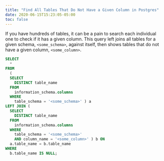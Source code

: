 ```yaml
---
title: "Find All Tables That Do Not Have a Given Column in Postgres"
date: 2020-06-15T15:23:05-05:00
toc: false
---
```


If you have hundreds of tables, it can be a pain to search each individual one to check if it has a given column. This query left joins all tables for a given schema, `<some_schema>`, against itself, then shows tables that do not have a given column, `<some_column>`.

```sql
SELECT
  *
FROM
  (
  SELECT
    DISTINCT table_name
  FROM
    information_schema.columns
  WHERE
    table_schema = '<some_schema>' ) a
LEFT JOIN (
  SELECT
    DISTINCT table_name
  FROM
    information_schema.columns
  WHERE
    table_schema = '<some_schema>'
    AND column_name = '<some_column>' ) b ON
  a.table_name = b.table_name
WHERE
  b.table_name IS NULL;
```
